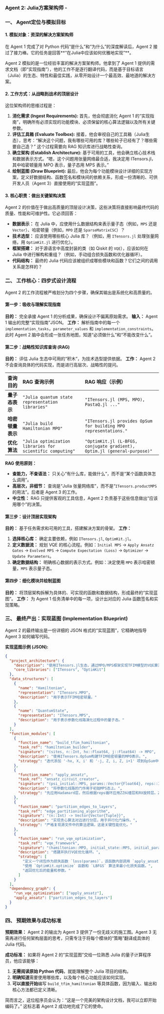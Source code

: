 ### Agent 2: Julia方案架构师 -

### 一、 Agent定位与模拟目标

#### 1\. 模拟对象：资深的解决方案架构师

在 Agent 1 完成了对 Python 代码“是什么”和“为什么”的深度解读后，Agent 2 接过了接力棒。它的任务是回答\*\*“在Julia中应该如何优雅地实现”\*\*。

Agent 2 模拟的是一位经验丰富的解决方案架构师。他拿到了 Agent 1 提供的需求文档（即“实现指南”），他的工作不是逐行翻译代码，而是基于目标语言（Julia）的生态、特性和最佳实践，从零开始设计一个最高效、最地道的解决方案。

#### 2\. 工作方式：从战略到战术的顶层设计

这位架构师的思维过程是：

1.  **消化需求 (Ingest Requirements):** 首先，他会彻底消化 Agent 1 的“实现指南”，明确所有必须实现的功能模块、必须保留的核心算法逻辑以及所有关键参数。
2.  **评估工具箱 (Evaluate Toolbox):** 接着，他会审视自己的工具箱（Julia生态），思考：“解决这个问题，我有哪些可用的库？哪些轮子已经有了？哪些需要自己造？” 这个过程需要向 RAG 知识库进行战略性查询。
3.  **确立架构 (Establish Architecture):** 基于可用的工具，他会确立核心技术栈和数据表示方式。“嗯，这个问题用张量网络最合适，我决定用 ITensors.jl，其中哈密顿量用 MPO 表示，量子态用 MPS 表示。”
4.  **绘制蓝图 (Draw Blueprint):** 最后，他会为每个功能模块设计详细的实现方案，定义好数据结构、函数签名和模块间的依赖关系，形成一份清晰的、可供开发人员（Agent 3）直接使用的“实现蓝图”。

#### 3\. 核心职责：做出关键架构决策

Agent 2 的价值在于做出高质量的顶层设计决策，这些决策将直接影响最终代码的质量、性能和可维护性。它必须回答：

  - **数据表示：** 在 Julia 中，应使用什么数据结构来表示量子态（例如，`MPS` 还是 `Vector`）、哈密顿量（例如，`MPO` 还是 `SparseMatrixCSC`）？
  - **技术选型：** 应该使用哪些核心 Julia 库？（例如，用 `ITensors.jl` 处理张量网络，用 `OptimKit.jl` 进行优化）。
  - **框架搭建：** 对于源语言中高度封装的类（如 Qiskit 的 `VQE`），应该如何在 Julia 中进行解构和重组？（例如，手动组合损失函数和优化器循环）。
  - **代码结构：** 最终的 Julia 代码应该被组织成哪些模块和函数？它们之间的调用关系是怎样的？

### 二、 工作核心：四步式设计流程

Agent 2 的工作流程被严格划分为四个步骤，确保其输出是系统化和高质量的。

#### 第一步：吸收与理解实现指南

**目的：** 完全承接 Agent 1 的分析成果，确保设计不偏离原始需求。
**输入：** Agent 1 输出的完整“实现指南”JSON。
**工作：** 解析指南中的每一个 `implementation_tasks`，`parameter_values` 和 `implementation_constraints`。此时 Agent 2 脑中会形成一张任务地图，知道“必须做什么”和“不能改变什么”。

#### 第二步：战略性知识库查询 (RAG)

**目的：** 评估 Julia 生态中可用的“积木”，为技术选型提供依据。
**工作：** Agent 2 不会查询具体的代码实现，而是进行高层次、战略性的提问。

| 查询目的 | RAG 查询示例 | RAG 响应（示例） |
| :--- | :--- | :--- |
| **量子态表示** | `"Julia quantum state representation libraries"` | `"ITensors.jl (MPS, MPO), PastaQ.jl ..."` |
| **哈密顿量表示** | `"Julia build Hamiltonian MPO"` | `"ITensors.jl provides OpSum for building MPO representations."` |
| **优化算法** | `"Julia optimization libraries for scientific computing"` | `"OptimKit.jl (L-BFGS, conjugate gradient), Optim.jl (general-purpose)"` |

**RAG 使用原则：**

  - **查能力，不查语法：** 只关心“有什么库，能做什么”，而不是“某个函数具体怎么调用”。
  - **高层次，非细节：** 查询是“Julia 张量网络库”，而不是“`ITensors.productMPS` 的用法”。后者是 Agent 3 的工作。
  - **中立性：** RAG 只提供客观的工具信息，Agent 2 负责基于这些信息做出“应该用哪个”的决策。

#### 第三步：设计顶层实现架构

**目的：** 基于任务需求和可用的工具，搭建解决方案的骨架。
**工作：**

1.  **选择核心库：** 确定主要依赖，例如 `ITensors.jl`, `OptimKit.jl`。
2.  **定义数据流：** 规划 VQE 的核心流程。例如：`Initial MPS` -\> `Apply Ansatz Gates` -\> `Evolved MPS` -\> `Compute Expectation (Loss)` -\> `Optimizer` -\> `Update Parameters`。
3.  **确定数据结构：** 明确核心数据的表示方式。例如：决定使用 `MPO` 表示哈密顿量，`MPS` 表示量子态。

#### 第四步：细化模块并绘制蓝图

**目的：** 将顶层架构拆解为具体的、可实现的函数和数据结构，形成最终的“实现蓝图”。
**工作：** 为 Agent 1 任务清单中的每一项，设计出对应的 Julia 函数签名和实现策略。

### 三、 最终产出：实现蓝图 (Implementation Blueprint)

Agent 2 的最终输出是一份详细的 JSON 格式的“实现蓝图”，它精确地指导 Agent 3 如何编写代码。

**实现蓝图示例 (JSON):**

```json
{
  "project_architecture": {
    "description": "使用ITensors.jl生态，通过MPO/MPS框架实现TFIM模型的VQE算法。",
    "core_libraries": ["ITensors", "OptimKit"]
  },
  "data_structures": [
    {
      "name": "Hamiltonian",
      "representation": "ITensors.MPO",
      "description": "用于表示TFIM哈密顿量。"
    },
    {
      "name": "QuantumState",
      "representation": "ITensors.MPS",
      "description": "用于表示参数化线路演化过程中的量子态。"
    }
  ],
  "function_modules": [
    {
      "function_name": "build_tfim_hamiltonian",
      "task_ref": "hamiltonian_builder",
      "signature": "(sites, n::Int, hx::Float64, j::Float64) -> MPO",
      "description": "使用ITensors.OpSum构建TFIM哈密顿量的MPO表示。",
      "strategy": "迭代添加 '-hx, X, i' 和 '-j, Z, i, Z, i+1' 项到OpSum中，然后转换为MPO。"
    },
    {
      "function_name": "apply_ansatz",
      "task_ref": "ansatz_circuit_creator",
      "signature": "(psi_initial::MPS, params::Vector{Float64}, reps::Int, edge_layers::Vector) -> MPS",
      "description": "将参数化线路的门作用于初始MPS态上。",
      "strategy": "先应用Hadamard层，然后根据reps循环应用ZZ纠缠层和RX旋转层。ZZ门需通过CX-RZ-CX分解实现。"
    },
    {
      "function_name": "partition_edges_to_layers",
      "task_ref": "edge_partitioning_algorithm",
      "signature": "(n::Int) -> Vector{Vector{Tuple}}",
      "description": "实现贪心算法对边进行分层，用于并行化门操作。",
      "strategy": "严格复现源文件中的算法逻辑，这是关键性能优化。"
    },
    {
      "function_name": "run_vqe_optimization",
      "task_ref": "vqe_framework",
      "signature": "(hamiltonian::MPO, initial_state::MPS, initial_params::Vector{Float64}) -> Tuple",
      "description": "搭建并执行VQE优化循环。",
      "strategy": [
        "定义一个闭包作为损失函数 `loss(params)`，该函数内部调用 `apply_ansatz` 并计算期望值 `inner(psi', H, psi)`。",
        "使用 `OptimKit.optimize` 函数和 `LBFGS` 算法来最小化损失函数。",
        "返回优化后的能量和参数。"
      ]
    }
  ],
  "dependency_graph": {
    "run_vqe_optimization": ["apply_ansatz"],
    "apply_ansatz": ["partition_edges_to_layers"]
  }
}
```

### 四、 预期效果与成功标准

**预期效果：**
Agent 2 的输出为 Agent 3 提供了一份无歧义的施工图。Agent 3 无需再进行任何架构层面的思考，只需专注于将每个模块的“策略”翻译成具体的 Julia 代码。

**成功标准：**
如果将 Agent 2 的“实现蓝图”交给一位熟悉 Julia 的量子计算程序员，他应该能够：

1.  **无需阅读原始 Python 代码**，就能理解整个 Julia 项目的结构。
2.  **明确知道**需要使用哪些库，以及每个核心功能应该如何实现。
3.  **可以直接开始**编写 `build_tfim_hamiltonian` 等具体函数，因为输入、输出和核心方法都已定义清晰。

简而言之，这位程序员会认为：“这是一个完美的架构设计文档，我可以立即开始编码了。” 这标志着 Agent 2 成功地完成了它的使命。